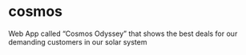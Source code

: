 # cosmos
Web App called “Cosmos Odyssey” that shows the best deals for our demanding customers in our solar  system
